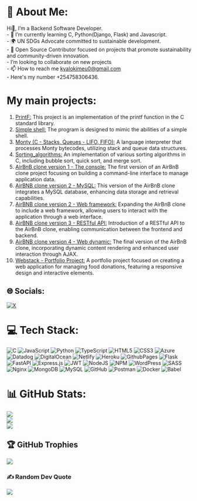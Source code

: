 # 💫 About Me:
Hi👋, I’m a Backend Software Developer.<br>- 🌱 I’m currently learning C, Python(Django, Flask) and Javascript.<br>- 🌍 UN SDGs Advocate committed to sustainable development.<br>- 🤝 Open Source Contributor focused on projects that promote sustainability and community-driven innovation.<br>- I’m looking to collaborate on new projects<br>- 📫 How to reach me kyalokimeu0@gmail.com<br>- Here's my number +254758306436.

# My main projects:
1. [PrintF:](https://github.com/kyalo3/printf) This project is an implementation of the printf function in the C standard library.<br>
2. [Simple shell:](https://github.com/kyalo3/simple_shell.git) The program is designed to mimic the abilities of a simple shell.<br>
3. [Monty (C - Stacks, Queues - LIFO, FIFO):](https://github.com/kyalo3/monty.git) A language interpreter that processes Monty bytecodes, utilizing stack and queue data structures.<br>
4. [Sorting_algorithms:](https://github.com/kyalo3/sorting_algorithms.git) An implementation of various sorting algorithms in C, including bubble sort, quick sort, and merge sort.<br>
5. [AirBnB clone version 1 - The console:](https://github.com/kyalo3/AirBnB_clone.git) The first version of an AirBnB clone project focusing on building a command-line interface to manage application data.<br>
6. [AirBNB clone version 2 - MySQL:](https://github.com/kyalo3/AirBnB_clone_v2.git) This version of the AirBnB clone integrates a MySQL database, enhancing data storage and retrieval capabilities.<br>
7. [AirBNB clone version 2 - Web framework:](https://github.com/kyalo3/AirBnB_clone_v2.git) Expanding the AirBnB clone to include a web framework, allowing users to interact with the application through a web interface.<br>
8. [AirBNB clone version 3 - RESTful API:](https://github.com/kyalo3/AirBnB_clone_v3.git) Introduction of a RESTful API to the AirBnB clone, enabling communication between the frontend and backend.<br>
9. [AirBNB clone version 4 - Web dynamic:](https://github.com/kyalo3/AirBnB_clone_v4.git) The final version of the AirBnB clone, incorporating dynamic content rendering and enhanced user interaction through AJAX.<br>
10. [Webstack - Portfolio Project:](https://github.com/kevkatam/Food-Donation-App.git) A portfolio project focused on creating a web application for managing food donations, featuring a responsive design and interactive elements.<br>


## 🌐 Socials:
[![X](https://img.shields.io/badge/X-black.svg?logo=X&logoColor=white)](https://x.com/@alca_9_)

# 💻 Tech Stack:
![C](https://img.shields.io/badge/c-%2300599C.svg?style=for-the-badge&logo=c&logoColor=white) ![JavaScript](https://img.shields.io/badge/javascript-%23323330.svg?style=for-the-badge&logo=javascript&logoColor=%23F7DF1E) ![Python](https://img.shields.io/badge/python-3670A0?style=for-the-badge&logo=python&logoColor=ffdd54) ![TypeScript](https://img.shields.io/badge/typescript-%23007ACC.svg?style=for-the-badge&logo=typescript&logoColor=white) ![HTML5](https://img.shields.io/badge/html5-%23E34F26.svg?style=for-the-badge&logo=html5&logoColor=white) ![CSS3](https://img.shields.io/badge/css3-%231572B6.svg?style=for-the-badge&logo=css3&logoColor=white) ![Azure](https://img.shields.io/badge/azure-%230072C6.svg?style=for-the-badge&logo=microsoftazure&logoColor=white) ![Datadog](https://img.shields.io/badge/datadog-%23632CA6.svg?style=for-the-badge&logo=datadog&logoColor=white) ![DigitalOcean](https://img.shields.io/badge/DigitalOcean-%230167ff.svg?style=for-the-badge&logo=digitalOcean&logoColor=white) ![Netlify](https://img.shields.io/badge/netlify-%23000000.svg?style=for-the-badge&logo=netlify&logoColor=#00C7B7) ![Heroku](https://img.shields.io/badge/heroku-%23430098.svg?style=for-the-badge&logo=heroku&logoColor=white) ![GithubPages](https://img.shields.io/badge/github%20pages-121013?style=for-the-badge&logo=github&logoColor=white) ![Flask](https://img.shields.io/badge/flask-%23000.svg?style=for-the-badge&logo=flask&logoColor=white) ![FastAPI](https://img.shields.io/badge/FastAPI-005571?style=for-the-badge&logo=fastapi) ![Express.js](https://img.shields.io/badge/express.js-%23404d59.svg?style=for-the-badge&logo=express&logoColor=%2361DAFB) ![JWT](https://img.shields.io/badge/JWT-black?style=for-the-badge&logo=JSON%20web%20tokens) ![NodeJS](https://img.shields.io/badge/node.js-6DA55F?style=for-the-badge&logo=node.js&logoColor=white) ![NPM](https://img.shields.io/badge/NPM-%23CB3837.svg?style=for-the-badge&logo=npm&logoColor=white) ![WordPress](https://img.shields.io/badge/WordPress-%23117AC9.svg?style=for-the-badge&logo=WordPress&logoColor=white) ![SASS](https://img.shields.io/badge/SASS-hotpink.svg?style=for-the-badge&logo=SASS&logoColor=white) ![Nginx](https://img.shields.io/badge/nginx-%23009639.svg?style=for-the-badge&logo=nginx&logoColor=white) ![MongoDB](https://img.shields.io/badge/MongoDB-%234ea94b.svg?style=for-the-badge&logo=mongodb&logoColor=white) ![MySQL](https://img.shields.io/badge/mysql-4479A1.svg?style=for-the-badge&logo=mysql&logoColor=white) ![GitHub](https://img.shields.io/badge/github-%23121011.svg?style=for-the-badge&logo=github&logoColor=white) ![Postman](https://img.shields.io/badge/Postman-FF6C37?style=for-the-badge&logo=postman&logoColor=white) ![Docker](https://img.shields.io/badge/docker-%230db7ed.svg?style=for-the-badge&logo=docker&logoColor=white) ![Babel](https://img.shields.io/badge/Babel-F9DC3e?style=for-the-badge&logo=babel&logoColor=black)

# 📊 GitHub Stats:
![](https://github-readme-stats.vercel.app/api?username=kyalo3&theme=prussian&hide_border=false&include_all_commits=true&count_private=false)<br/>
![](https://github-readme-streak-stats.herokuapp.com/?user=kyalo3&theme=prussian&hide_border=false)<br/>
![](https://github-readme-stats.vercel.app/api/top-langs/?username=kyalo3&theme=prussian&hide_border=false&include_all_commits=true&count_private=false&layout=compact)

## 🏆 GitHub Trophies
![](https://github-profile-trophy.vercel.app/?username=kyalo3&theme=ambient_gradient&no-frame=false&no-bg=false&margin-w=4)

### ✍️ Random Dev Quote
![](https://quotes-github-readme.vercel.app/api?type=horizontal&theme=radical)

<!-- Proudly created with GPRM ( https://gprm.itsvg.in ) -->
